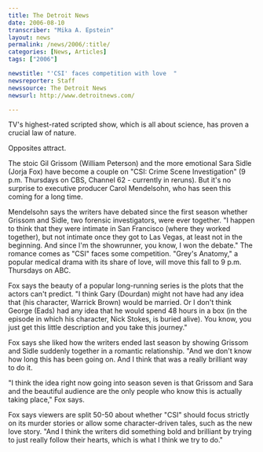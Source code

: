 ```yaml
---
title: The Detroit News
date: 2006-08-10
transcriber: "Mika A. Epstein"
layout: news
permalink: /news/2006/:title/
categories: [News, Articles]
tags: ["2006"]

newstitle: "'CSI' faces competition with love  "
newsreporter: Staff
newssource: The Detroit News
newsurl: http://www.detroitnews.com/

---
```


TV's highest-rated scripted show, which is all about science, has proven a crucial law of nature.

Opposites attract.

The stoic Gil Grissom (William Peterson) and the more emotional Sara Sidle (Jorja Fox) have become a couple on "CSI: Crime Scene Investigation" (9 p.m. Thursdays on CBS, Channel 62 - currently in reruns). But it's no surprise to executive producer Carol Mendelsohn, who has seen this coming for a long time.

Mendelsohn says the writers have debated since the first season whether Grissom and Sidle, two forensic investigators, were ever together. "I happen to think that they were intimate in San Francisco (where they worked together), but not intimate once they got to Las Vegas, at least not in the beginning. And since I'm the showrunner, you know, I won the debate."
The romance comes as "CSI" faces some competition. "Grey's Anatomy," a popular medical drama with its share of love, will move this fall to 9 p.m. Thursdays on ABC.

Fox says the beauty of a popular long-running series is the plots that the actors can't predict. "I think Gary (Dourdan) might not have had any idea that (his character, Warrick Brown) would be married. Or I don't think George (Eads) had any idea that he would spend 48 hours in a box (in the episode in which his character, Nick Stokes, is buried alive). You know, you just get this little description and you take this journey."

Fox says she liked how the writers ended last season by showing Grissom and Sidle suddenly together in a romantic relationship. "And we don't know how long this has been going on. And I think that was a really brilliant way to do it.

"I think the idea right now going into season seven is that Grissom and Sara and the beautiful audience are the only people who know this is actually taking place," Fox says.

Fox says viewers are split 50-50 about whether "CSI" should focus strictly on its murder stories or allow some character-driven tales, such as the new love story. "And I think the writers did something bold and brilliant by trying to just really follow their hearts, which is what I think we try to do."
